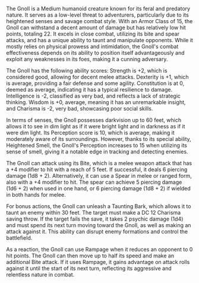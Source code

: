 The Gnoll is a Medium humanoid creature known for its feral and predatory nature. It serves as a low-level threat to adventurers, particularly due to its heightened senses and savage combat style. With an Armor Class of 15, the Gnoll can withstand a decent amount of damage but has relatively low hit points, totaling 22. It excels in close combat, utilizing its bite and spear attacks, and has a unique ability to taunt and manipulate opponents. While it mostly relies on physical prowess and intimidation, the Gnoll's combat effectiveness depends on its ability to position itself advantageously and exploit any weaknesses in its foes, making it a cunning adversary.

The Gnoll has the following ability scores: Strength is +2, which is considered good, allowing for decent melee attacks. Dexterity is +1, which is average, providing a fair defense and some agility. Constitution is at 0, deemed as average, indicating it has a typical resilience to damage. Intelligence is -2, classified as very bad, and reflects a lack of strategic thinking. Wisdom is +0, average, meaning it has an unremarkable insight, and Charisma is -2, very bad, showcasing poor social skills.

In terms of senses, the Gnoll possesses darkvision up to 60 feet, which allows it to see in dim light as if it were bright light and in darkness as if it were dim light. Its Perception score is 10, which is average, making it moderately aware of its surroundings. However, thanks to its special ability, Heightened Smell, the Gnoll's Perception increases to 15 when utilizing its sense of smell, giving it a notable edge in tracking and detecting enemies.

The Gnoll can attack using its Bite, which is a melee weapon attack that has a +4 modifier to hit with a reach of 5 feet. If successful, it deals 6 piercing damage (1d8 + 2). Alternatively, it can use a Spear in melee or ranged form, also with a +4 modifier to hit. The spear can achieve 5 piercing damage (1d6 + 2) when used in one hand, or 6 piercing damage (1d8 + 2) if wielded in both hands for melee.

For bonus actions, the Gnoll can unleash a Taunting Bark, which allows it to taunt an enemy within 30 feet. The target must make a DC 12 Charisma saving throw. If the target fails the save, it takes 2 psychic damage (1d4) and must spend its next turn moving toward the Gnoll, as well as making an attack against it. This ability can disrupt enemy formations and control the battlefield.

As a reaction, the Gnoll can use Rampage when it reduces an opponent to 0 hit points. The Gnoll can then move up to half its speed and make an additional Bite attack. If it uses Rampage, it gains advantage on attack rolls against it until the start of its next turn, reflecting its aggressive and relentless nature in combat.